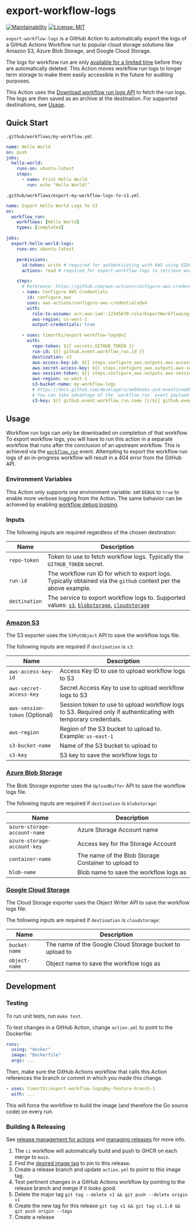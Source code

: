 # export-workflow-logs

[![Maintainability](https://api.codeclimate.com/v1/badges/adf5dcf95b53da6c741f/maintainability)](https://codeclimate.com/github/timorthi/export-workflow-logs/maintainability) [![License: MIT](https://img.shields.io/badge/License-MIT-yellow.svg)](https://opensource.org/licenses/MIT)

`export-workflow-logs` is a GitHub Action to automatically export the logs of a GitHub Actions Workflow run to popular cloud storage solutions like Amazon S3, Azure Blob Storage, and Google Cloud Storage.

The logs for workflow run are only [available for a limited time](https://docs.github.com/en/organizations/managing-organization-settings/configuring-the-retention-period-for-github-actions-artifacts-and-logs-in-your-organization) before they are automatically deleted. This Action moves workflow run logs to longer term storage to make them easily accessible in the future for auditing purposes.

This Action uses the [Download workflow run logs API](https://docs.github.com/en/rest/actions/workflow-runs?apiVersion=2022-11-28#download-workflow-run-logs) to fetch the run logs. The logs are then saved as an archive at the destination. For supported destinations, see [Usage](#usage).

## Quick Start

`.github/workflows/my-workflow.yml`

```yml
name: Hello World
on: push
jobs:
  hello-world:
    runs-on: ubuntu-latest
    steps:
      - name: Print Hello World
        run: echo "Hello World!"
```

`.github/workflows/export-my-workflow-logs-to-s3.yml`

```yml
name: Export Hello World Logs To S3
on:
  workflow_run:
    workflows: [Hello World]
    types: [completed]

jobs:
  export-hello-world-logs:
    runs-on: ubuntu-latest

    permissions:
      id-token: write # required for authenticating with AWS using OIDC
      actions: read # required for export-workflow-logs to retrieve workflow logs

    steps:
      # Reference: https://github.com/aws-actions/configure-aws-credentials/tree/main#retrieving-credentials-from-step-output-assumerole-with-temporary-credentials
      - name: Configure AWS Credentials
        id: configure_aws
        uses: aws-actions/configure-aws-credentials@v4
        with:
          role-to-assume: arn:aws:iam::12345678:role/ExportWorkflowLogsRole
          aws-region: us-west-1
          output-credentials: true

      - uses: timorthi/export-workflow-logs@v1
        with:
          repo-token: ${{ secrets.GITHUB_TOKEN }}
          run-id: ${{ github.event.workflow_run.id }}
          destination: s3
          aws-access-key-id: ${{ steps.configure_aws.outputs.aws-access-key-id }}
          aws-secret-access-key: ${{ steps.configure_aws.outputs.aws-secret-access-key }}
          aws-session-token: ${{ steps.configure_aws.outputs.aws-session-token }}
          aws-region: us-west-1
          s3-bucket-name: my-workflow-logs
          # https://docs.github.com/developers/webhooks-and-events/webhooks/webhook-events-and-payloads?actionType=requested#workflow_run
          # You can take advantage of the `workflow_run` event payload to generate a unique name for the exported logs:
          s3-key: ${{ github.event.workflow_run.name }}/${{ github.event.workflow_run.created_at }}-runId-${{ github.event.workflow_run.id }}.zip
```

## Usage

Workflow run logs can only be downloaded on completion of that workflow. To export workflow logs, you will have to run this action in a separate workflow that runs after the conclusion of an upstream workflow. This is achieved via the [`workflow_run`](https://docs.github.com/en/actions/using-workflows/events-that-trigger-workflows#workflow_run) event. Attempting to export the workflow run logs of an in-progress workflow will result in a 404 error from the GitHub API.

### Environment Variables

This Action only supports one environment variable: set `DEBUG` to `true` to enable more verbose logging from the Action. The same behavior can be achieved by enabling [workflow debug logging](https://docs.github.com/en/actions/monitoring-and-troubleshooting-workflows/enabling-debug-logging).

### Inputs

The following inputs are required regardless of the chosen destination:

| Name          | Description                                                                                                                                                 |
| ------------- | ----------------------------------------------------------------------------------------------------------------------------------------------------------- |
| `repo-token`  | Token to use to fetch workflow logs. Typically the `GITHUB_TOKEN` secret.                                                                                   |
| `run-id`      | The workflow run ID for which to export logs. Typically obtained via the `github` context per the above example.                                            |
| `destination` | The service to export workflow logs to. Supported values: [`s3`](#amazon-s3), [`blobstorage`](#azure-blob-storage), [`cloudstorage`](#google-cloud-storage) |

### [Amazon S3](https://aws.amazon.com/s3/)

The S3 exporter uses the `S3PutObject` API to save the workflow logs file.

The following inputs are required if `destination` is `s3`:

| Name                           | Description                                                                                                     |
| ------------------------------ | --------------------------------------------------------------------------------------------------------------- |
| `aws-access-key-id`            | Access Key ID to use to upload workflow logs to S3                                                              |
| `aws-secret-access-key`        | Secret Access Key to use to upload workflow logs to S3                                                          |
| `aws-session-token` (Optional) | Session token to use to upload workflow logs to S3. Required only if authenticating with temporary credentials. |
| `aws-region`                   | Region of the S3 bucket to upload to. Example: `us-east-1`                                                      |
| `s3-bucket-name`               | Name of the S3 bucket to upload to                                                                              |
| `s3-key`                       | S3 key to save the workflow logs to                                                                             |

### [Azure Blob Storage](https://azure.microsoft.com/en-us/products/storage/blobs/)

The Blob Storage exporter uses the `UploadBuffer` API to save the workflow logs file.

The following inputs are required if `destination` is `blobstorage`:

| Name                         | Description                                         |
| ---------------------------- | --------------------------------------------------- |
| `azure-storage-account-name` | Azure Storage Account name                          |
| `azure-storage-account-key`  | Access key for the Storage Account                  |
| `container-name`             | The name of the Blob Storage Container to upload to |
| `blob-name`                  | Blob name to save the workflow logs as              |

### [Google Cloud Storage](https://cloud.google.com/storage/)

The Cloud Storage exporter uses the Object Writer API to save the workflow logs file.

The following inputs are required if `destination` is `cloudstorage`:

| Name          | Description                                              |
| ------------- | -------------------------------------------------------- |
| `bucket-name` | The name of the Google Cloud Storage bucket to upload to |
| `object-name` | Object name to save the workflow logs as                 |

## Development

### Testing

To run unit tests, run `make test`.

To test changes in a GitHub Action, change `action.yml` to point to the Dockerfile:

```yml
runs:
  using: "docker"
  image: "Dockerfile"
  args: ...
```

Then, make sure the GitHub Actions workflow that calls this Action references the branch or commit in which you made this change.

```yml
- uses: timorthi/export-workflow-logs@my-feature-branch-1
  with: ...
```

This will force the workflow to build the image (and therefore the Go source code) on every run.

### Building & Releasing

See [release management for actions](https://docs.github.com/en/actions/creating-actions/about-custom-actions#using-release-management-for-actions) and [managing releases](https://docs.github.com/en/repositories/releasing-projects-on-github/managing-releases-in-a-repository#about-release-management) for more info.

1. The `ci` workflow will automatically build and push to GHCR on each merge to `main`.
2. Find the [desired image tag](https://github.com/timorthi/export-workflow-logs/pkgs/container/export-workflow-logs) to pin to this release.
3. Create a release branch and update `action.yml` to point to this image tag.
4. Test pertinent changes in a GitHub Actions workflow by pointing to the release branch and merge if it looks good.
5. Delete the major tag `git tag --delete v1 && git push --delete origin v1`
6. Create the new tag for this release `git tag v1 && git tag v1.1.0 && git push origin --tags`
7. Create a release
